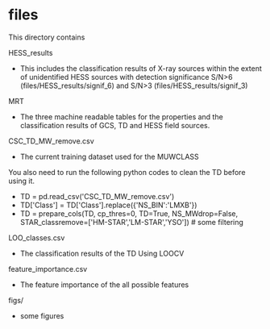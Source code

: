 # files

This directory contains 

HESS_results
- This includes the classification results of X-ray sources within the extent of unidentified HESS sources with detection significance S/N>6 (files/HESS_results/signif_6) and S/N>3 (files/HESS_results/signif_3)

MRT
- The three machine readable tables for the properties and the classification results of GCS, TD and HESS field sources. 

CSC_TD_MW_remove.csv
- The current training dataset used for the MUWCLASS

You also need to run the following python codes to clean the TD before using it.
* TD = pd.read_csv('CSC_TD_MW_remove.csv')
* TD['Class'] = TD['Class'].replace({'NS_BIN':'LMXB'})
* TD = prepare_cols(TD, cp_thres=0, TD=True, NS_MWdrop=False, STAR_classremove=['HM-STAR','LM-STAR','YSO']) # some filtering 

LOO_classes.csv
- The classification results of the TD Using LOOCV

feature_importance.csv
- The feature importance of the all possible features

figs/
- some figures

